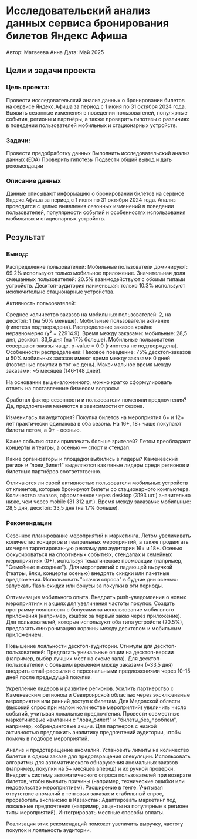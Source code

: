 # Исследовательский анализ данных сервиса бронирования билетов Яндекс Афиша

Автор: Матвеева Анна
Дата: Май 2025

## Цели и задачи проекта
### Цель проекта:
Провести исследовательский анализ данных о бронировании билетов на сервисе Яндекс.Афиша за период с 1 июня по 31 октября 2024 года. Выявить сезонные изменения в поведении пользователей, популярные события, регионы и партнёры, а также проверить гипотезы о различиях в поведении пользователей мобильных и стационарных устройств.

### Задачи:
Провести предобработку данных
Выполнить исследовательский анализ данных (EDA)
Проверить гипотезы
Подвести общий вывод и дать рекомендации

### Описание данных
Данные описывают информацию о бронировании билетов на сервисе Яндекс.Афиша за период с 1 июня по 31 октября 2024 года. Анализ проводится с целью выявления сезонных изменений в поведении пользователей, популярности событий и особенностях использования мобильных и стационарных устройств.

## Результат

### Вывод:
Распределение пользователей: Мобильные пользователи доминируют: 69.2% используют только мобильное приложение. Значительная доля смешанных пользователей: 20.5% взаимодействуют с обоими типами устройств. Десктоп-аудитория наименьшая: только 10.3% используют исключительно стационарные устройства.

Активность пользователей:

Среднее количество заказов на мобильных пользователей: 2, на десктоп: 1 (на 50% меньше). Мобильные пользователи активнее (гипотеза подтверждена).
Распределение заказов крайне неравномерно (χ² = 22914.9).
Время между заказами: мобильные: 28,5 дня, десктоп: 33,5 дня (на 17% больше). Мобильные пользователи совершают заказы чаще. p-value = 0.0 (гипотеза не подтверждена).
Особенности распределений:
Пиковое поведение: 75% десктоп-заказов и 50% мобильных заказов имеют время между заказами 0 дней (повторные покупки в тот же день). Максимальное время между заказами: ~5 месяцев (146-148 дней).

На основании вышеизложенного, можно кратко сформулировать ответы на поставленные бизнесом вопросы:

Сработал фактор сезонности и пользователи поменяли предпочтения? Да, предпочтения меняются в зависимости от сезона.

Изменилась ли аудитория? Покупка билетов на мероприятия 6+ и 12+ лет практически одинакова в оба сезона. На 16+, 18+ чаще покупают билеты летом, а 0+ - осенью.

Какие события стали привлекать больше зрителей? Летом преобладают концерты и театры, а осенью — спорт и стендап.

Какие организаторы и площадки выбились в лидеры? Каменевский регион и “лови_билет!” выделяются как явные лидеры среди регионов и билетных партнёров соответственно.

Отличаются ли своей активностью пользователи мобильных устройств от клиентов, которые бронируют билеты со стационарного компьютера. Количество заказов, оформленное через desktop (3193 шт.) значительно ниже, чем через mobile (31 312 шт.). Время между заказами: мобильные: 28,5 дня, десктоп: 33,5 дня (на 17% больше).

### Рекомендации
Сезонное планирование мероприятий и маркетинга. Летом увеличивать количество концертов и театральных мероприятий, а также продвигать их через таргетированную рекламу для аудитории 16+ и 18+. Осенью фокусироваться на спортивных событиях, стендапах и семейных мероприятиях (0+), используя тематические промоакции (например, "Семейные выходные"). Для мероприятий с падающей выручкой (театры, ёлки, концерты осенью) внедрять скидки или пакетные предложения. Использовать "скачки спроса" в будние дни осенью: запускать flash-скидки или бонусы за покупки в эти периоды.

Оптимизация мобильного опыта. Внедрить push-уведомления о новых мероприятиях и акциях для увеличения частоты покупок. Создать программу лояльности с бонусами за использование мобильного приложения (например, кэшбэк за первый заказ через приложение). Для пользователей, которые используют оба типа устройств (20.5%), предлагать синхронизацию корзины между десктопом и мобильным приложением.

Повышение лояльности десктоп-аудитории. Стимулы для десктоп-пользователей: Предлагать уникальные опции на десктоп-версии (например, выбор лучших мест на схеме зала). Для десктоп-пользователей с большим временем между заказами (~33,5 дня) внедрить email-рассылки с персональными предложениями через 10-15 дней после предыдущей покупки.

Укрепление лидеров и развитие регионов. Усилить партнерство с Каменевским регионом и Североярской областью через эксклюзивные мероприятия или ранний доступ к билетам. Для Медовской области (высокий спрос при малом количестве мероприятий) увеличить число событий, учитывая локальные предпочтения. Провести совместные маркетинговые кампании с "лови_билет!" и "билеты_без_проблем", например, кобрендинговые акции. Для партнеров с низкой активностью предложить аналитику предпочтений аудитории, чтобы помочь в подборе мероприятий.

Анализ и предотвращение аномалий. Установить лимиты на количество билетов в одном заказе для предотвращения спекуляции. Использовать алгоритмы для автоматического обнаружения аномальных заказов (например, покупки на 5+ месяцев вперед) и их ручной проверки. Внедрить систему автоматического опроса пользователей при возврате билетов, чтобы выявить причины (например, технические ошибки или недовольство мероприятием).
Расширение в тенге. Учитывая отсутствие аномалий в тенговых заказах и стабильный спрос, проработать экспансию в Казахстан: Адаптировать маркетинг под локальные предпочтения (например, акценты на популярные в регионе типы мероприятий). Интегрировать местные способы оплаты.

Реализация этих рекомендаций поможет увеличить выручку, частоту покупок и лояльность аудитории.
